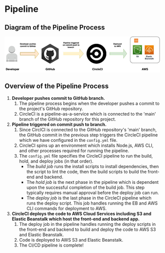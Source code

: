# Pipeline

## Diagram of the Pipeline Process
![Pipeline Diagram](/docs/diagrams/udagram_pipeline.jpg)

## Overview of the Pipeline Process
1. **Developer pushes commit to GitHub branch.**
    1. The pipeline process begins when the developer pushes a commit to the project's GitHub repository.
    2. CircleCI is a pipeline-as-a-service which is connected to the 'main' branch of the GitHub repository for this project.
2. **Pipeline triggered on commit push to branch.**
    1. Since CirclCI is connected to the GitHub repository's 'main' branch, the GitHub commit in the previous step triggers the CircleCI pipeline which we have configured in the `config.yml` file.
    2. CircleCI spins up an environment which installs Node.js, AWS CLI, and other processes required for running the pipeline.
    3. The `config.yml` file specifies the CircleCI pipeline to run the build, hold, and deploy jobs (in that order).
        - The *build job* runs the install scripts to install dependencies, then the script to lint the code, then the build scripts to build the front-end and backend.
        - The *hold job* is the next phase in the pipeline which is dependent upon the successful completion of the build job. This step typically requires manual approval before the deploy job can run.
        - The *deploy job* is the last phase in the CircleCI pipeline which runs the deploy script. This job handles running the EB and AWS CLI commands for deployment to AWS.
3. **CircleCI deploys the code to AWS Cloud Services including S3 and Elastic Beanstalk which host the front-end and backend app.**
    1. The deploy job in the pipeline handles running the deploy scripts in the front-end and backend to build and deploy the code to AWS S3 and Elastic Beanstalk.
    2. Code is deployed to AWS S3 and Elastic Beanstalk.
    3. The CI/CD pipeline is complete!